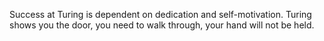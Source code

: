 Success at Turing is dependent on dedication and self-motivation.
Turing shows you the door, you need to walk through, your hand will not be held.
